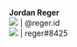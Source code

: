 **Jordan Reger**
<br>
<img src="https://img.icons8.com/material-rounded/24/000000/instagram-new.png"/> | @reger.id
<br>
<img src="https://img.icons8.com/material-rounded/24/000000/discord-logo.png"/> | reger#8425
